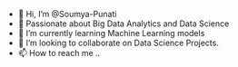 - 👋 Hi, I’m @Soumya-Punati
- 👀 Passionate about Big Data Analytics and Data Science
- 🌱 I’m currently learning Machine Learning models
- 💞️ I’m looking to collaborate on Data Science Projects.
- 📫 How to reach me ..

<!---
Soumya-Punati/Soumya-Punati is a ✨ special ✨ repository because its `README.md` (this file) appears on your GitHub profile.
You can click the Preview link to take a look at your changes.
--->
